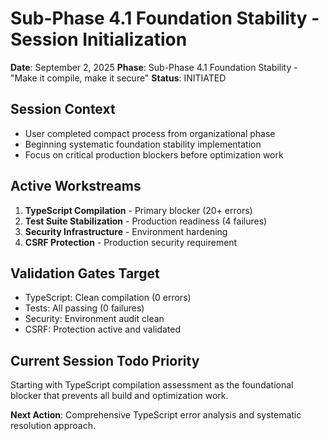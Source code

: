 # Sub-Phase 4.1 Foundation Stability - Session Initialization

**Date**: September 2, 2025
**Phase**: Sub-Phase 4.1 Foundation Stability - "Make it compile, make it secure"
**Status**: INITIATED

## Session Context
- User completed compact process from organizational phase
- Beginning systematic foundation stability implementation
- Focus on critical production blockers before optimization work

## Active Workstreams
1. **TypeScript Compilation** - Primary blocker (20+ errors)
2. **Test Suite Stabilization** - Production readiness (4 failures)  
3. **Security Infrastructure** - Environment hardening
4. **CSRF Protection** - Production security requirement

## Validation Gates Target
- TypeScript: Clean compilation (0 errors)
- Tests: All passing (0 failures)
- Security: Environment audit clean
- CSRF: Protection active and validated

## Current Session Todo Priority
Starting with TypeScript compilation assessment as the foundational blocker that prevents all build and optimization work.

**Next Action**: Comprehensive TypeScript error analysis and systematic resolution approach.